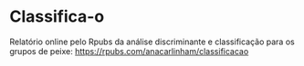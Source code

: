# Classifica-o
Relatório online pelo Rpubs da análise discriminante e classificação para os grupos de peixe: https://rpubs.com/anacarlinham/classificacao

